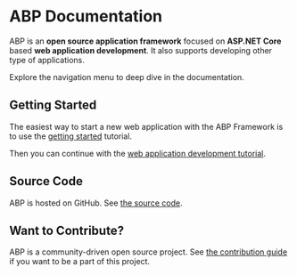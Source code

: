 ﻿# ABP Documentation

ABP is an **open source application framework** focused on **ASP.NET Core** based **web application development**. It also supports developing other type of applications.

Explore the navigation menu to deep dive in the documentation.

## Getting Started

The easiest way to start a new web application with the ABP Framework is to use the [getting started](Getting-Started.md) tutorial.

Then you can continue with the [web application development tutorial](Tutorials/Part-1.md).

## Source Code

ABP is hosted on GitHub. See [the source code](https://github.com/abpframework).

## Want to Contribute?

ABP is a community-driven open source project. See [the contribution guide](Contribution/Index.md) if you want to be a part of this project.
